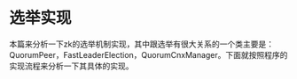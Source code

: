 # 选举实现

本篇来分析一下zk的选举机制实现，其中跟选举有很大关系的一个类主要是：QuorumPeer，FastLeaderElection，QuorumCnxManager。下面就按照程序的实现流程来分析一下其具体的实现。













